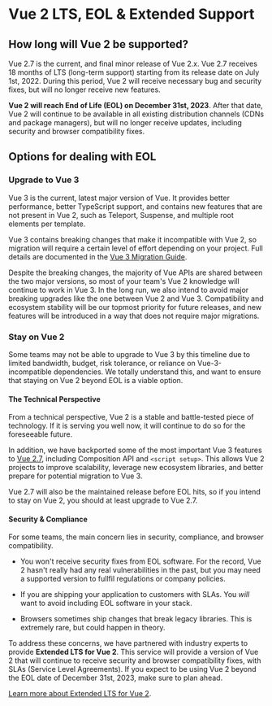<!-- TODO: translation -->
# Vue 2 LTS, EOL & Extended Support

## How long will Vue 2 be supported?

Vue 2.7 is the current, and final minor release of Vue 2.x. Vue 2.7 receives 18 months of LTS (long-term support) starting from its release date on July 1st, 2022. During this period, Vue 2 will receive necessary bug and security fixes, but will no longer receive new features.

**Vue 2 will reach End of Life (EOL) on December 31st, 2023**. After that date, Vue 2 will continue to be available in all existing distribution channels (CDNs and package managers), but will no longer receive updates, including security and browser compatibility fixes.

## Options for dealing with EOL

### Upgrade to Vue 3

Vue 3 is the current, latest major version of Vue. It provides better performance, better TypeScript support, and contains new features that are not present in Vue 2, such as Teleport, Suspense, and multiple root elements per template.

Vue 3 contains breaking changes that make it incompatible with Vue 2, so migration will require a certain level of effort depending on your project. Full details are documented in the [Vue 3 Migration Guide](https://v3-migration.vuejs.org/).

Despite the breaking changes, the majority of Vue APIs are shared between the two major versions, so most of your team's Vue 2 knowledge will continue to work in Vue 3. In the long run, we also intend to avoid major breaking upgrades like the one between Vue 2 and Vue 3. Compatibility and ecosystem stability will be our topmost priority for future releases, and new features will be introduced in a way that does not require major migrations.

### Stay on Vue 2

Some teams may not be able to upgrade to Vue 3 by this timeline due to limited bandwidth, budget, risk tolerance, or reliance on Vue-3-incompatible dependencies. We totally understand this, and want to ensure that staying on Vue 2 beyond EOL is a viable option.

#### The Technical Perspective

From a technical perspective, Vue 2 is a stable and battle-tested piece of technology. If it is serving you well now, it will continue to do so for the foreseeable future.

In addition, we have backported some of the most important Vue 3 features to [Vue 2.7](/v2/guide/migration-vue-2-7.html), including Composition API and `<script setup>`. This allows Vue 2 projects to improve scalability, leverage new ecosystem libraries, and better prepare for potential migration to Vue 3.

Vue 2.7 will also be the maintained release before EOL hits, so if you intend to stay on Vue 2, you should at least upgrade to Vue 2.7.

#### Security & Compliance

For some teams, the main concern lies in security, compliance, and browser compatibility.

- You won't receive security fixes from EOL software. For the record, Vue 2 hasn't really had any real vulnerabilities in the past, but you may need a supported version to fullfil regulations or company policies.

- If you are shipping your application to customers with SLAs. You *will* want to avoid including EOL software in your stack.

- Browsers sometimes ship changes that break legacy libraries. This is extremely rare, but could happen in theory.

To address these concerns, we have partnered with industry experts to provide **Extended LTS for Vue 2**. This service will provide a version of Vue 2 that will continue to receive security and browser compatibility fixes, with SLAs (Service Level Agreements). If you expect to be using Vue 2 beyond the EOL date of December 31st, 2023, make sure to plan ahead.

[Learn more about Extended LTS for Vue 2](TODO:link).
